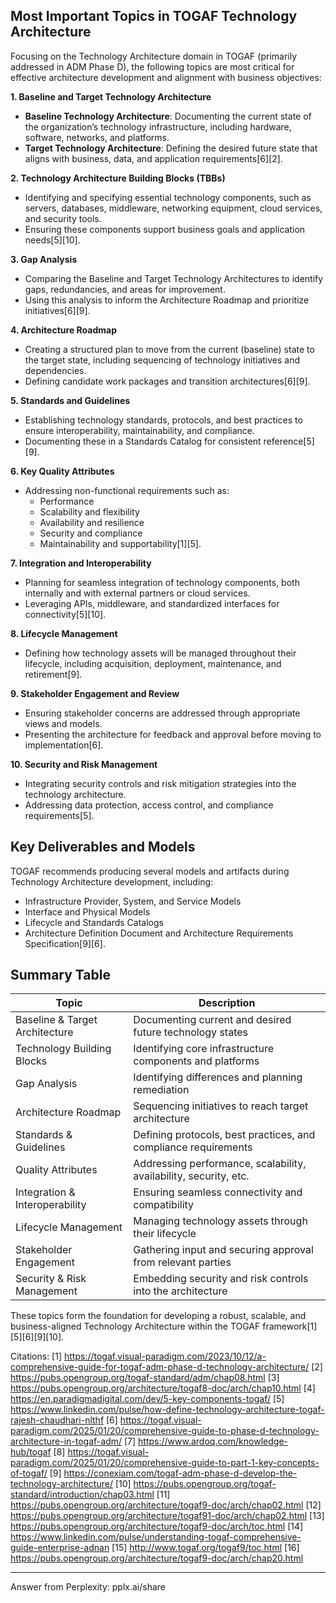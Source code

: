 ## Most Important Topics in TOGAF Technology Architecture

Focusing on the Technology Architecture domain in TOGAF (primarily addressed in ADM Phase D), the following topics are most critical for effective architecture development and alignment with business objectives:

**1. Baseline and Target Technology Architecture**
- **Baseline Technology Architecture**: Documenting the current state of the organization’s technology infrastructure, including hardware, software, networks, and platforms.
- **Target Technology Architecture**: Defining the desired future state that aligns with business, data, and application requirements[6][2].

**2. Technology Architecture Building Blocks (TBBs)**
- Identifying and specifying essential technology components, such as servers, databases, middleware, networking equipment, cloud services, and security tools.
- Ensuring these components support business goals and application needs[5][10].

**3. Gap Analysis**
- Comparing the Baseline and Target Technology Architectures to identify gaps, redundancies, and areas for improvement.
- Using this analysis to inform the Architecture Roadmap and prioritize initiatives[6][9].

**4. Architecture Roadmap**
- Creating a structured plan to move from the current (baseline) state to the target state, including sequencing of technology initiatives and dependencies.
- Defining candidate work packages and transition architectures[6][9].

**5. Standards and Guidelines**
- Establishing technology standards, protocols, and best practices to ensure interoperability, maintainability, and compliance.
- Documenting these in a Standards Catalog for consistent reference[5][9].

**6. Key Quality Attributes**
- Addressing non-functional requirements such as:
    - Performance
    - Scalability and flexibility
    - Availability and resilience
    - Security and compliance
    - Maintainability and supportability[1][5].

**7. Integration and Interoperability**
- Planning for seamless integration of technology components, both internally and with external partners or cloud services.
- Leveraging APIs, middleware, and standardized interfaces for connectivity[5][10].

**8. Lifecycle Management**
- Defining how technology assets will be managed throughout their lifecycle, including acquisition, deployment, maintenance, and retirement[9].

**9. Stakeholder Engagement and Review**
- Ensuring stakeholder concerns are addressed through appropriate views and models.
- Presenting the architecture for feedback and approval before moving to implementation[6].

**10. Security and Risk Management**
- Integrating security controls and risk mitigation strategies into the technology architecture.
- Addressing data protection, access control, and compliance requirements[5].

## Key Deliverables and Models

TOGAF recommends producing several models and artifacts during Technology Architecture development, including:
- Infrastructure Provider, System, and Service Models
- Interface and Physical Models
- Lifecycle and Standards Catalogs
- Architecture Definition Document and Architecture Requirements Specification[9][6].

## Summary Table

| Topic                         | Description                                                                                 |
|-------------------------------|---------------------------------------------------------------------------------------------|
| Baseline & Target Architecture| Documenting current and desired future technology states                                     |
| Technology Building Blocks    | Identifying core infrastructure components and platforms                                    |
| Gap Analysis                  | Identifying differences and planning remediation                                            |
| Architecture Roadmap          | Sequencing initiatives to reach target architecture                                         |
| Standards & Guidelines        | Defining protocols, best practices, and compliance requirements                            |
| Quality Attributes            | Addressing performance, scalability, availability, security, etc.                          |
| Integration & Interoperability| Ensuring seamless connectivity and compatibility                                           |
| Lifecycle Management          | Managing technology assets through their lifecycle                                         |
| Stakeholder Engagement        | Gathering input and securing approval from relevant parties                                |
| Security & Risk Management    | Embedding security and risk controls into the architecture                                 |

These topics form the foundation for developing a robust, scalable, and business-aligned Technology Architecture within the TOGAF framework[1][5][6][9][10].

Citations:
[1] https://togaf.visual-paradigm.com/2023/10/12/a-comprehensive-guide-for-togaf-adm-phase-d-technology-architecture/
[2] https://pubs.opengroup.org/togaf-standard/adm/chap08.html
[3] https://pubs.opengroup.org/architecture/togaf8-doc/arch/chap10.html
[4] https://en.paradigmadigital.com/dev/5-key-components-togaf/
[5] https://www.linkedin.com/pulse/how-define-technology-architecture-togaf-rajesh-chaudhari-nlthf
[6] https://togaf.visual-paradigm.com/2025/01/20/comprehensive-guide-to-phase-d-technology-architecture-in-togaf-adm/
[7] https://www.ardoq.com/knowledge-hub/togaf
[8] https://togaf.visual-paradigm.com/2025/01/20/comprehensive-guide-to-part-1-key-concepts-of-togaf/
[9] https://conexiam.com/togaf-adm-phase-d-develop-the-technology-architecture/
[10] https://pubs.opengroup.org/togaf-standard/introduction/chap03.html
[11] https://pubs.opengroup.org/architecture/togaf9-doc/arch/chap02.html
[12] https://pubs.opengroup.org/architecture/togaf91-doc/arch/chap02.html
[13] https://pubs.opengroup.org/architecture/togaf9-doc/arch/toc.html
[14] https://www.linkedin.com/pulse/understanding-togaf-comprehensive-guide-enterprise-adnan
[15] http://www.togaf.org/togaf9/toc.html
[16] https://pubs.opengroup.org/architecture/togaf9-doc/arch/chap20.html

---
Answer from Perplexity: pplx.ai/share